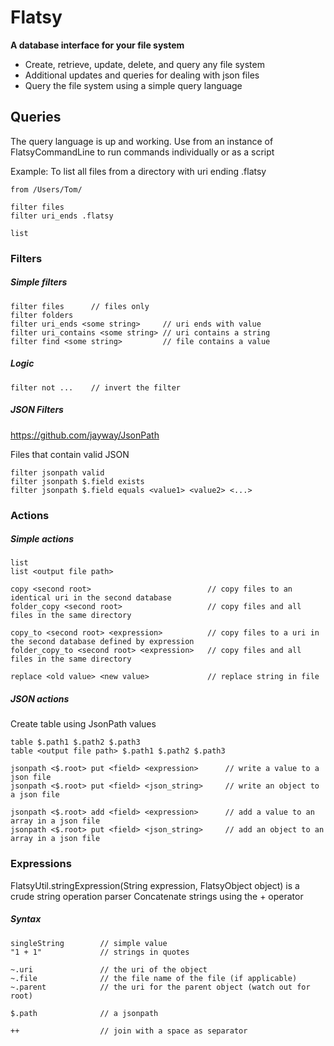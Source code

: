 # Flatsy

**A database interface for your file system**

 - Create, retrieve, update, delete, and query any file system
 - Additional updates and queries for dealing with json files
 - Query the file system using a simple query language

## Queries

The query language is up and working. Use from an instance of FlatsyCommandLine to run commands individually or as a script  
  
Example: To list all files from a directory with uri ending .flatsy
```
from /Users/Tom/

filter files
filter uri_ends .flatsy

list
```

### Filters

##### Simple filters
```
filter files      // files only
filter folders
filter uri_ends <some string>     // uri ends with value
filter uri_contains <some string> // uri contains a string
filter find <some string>         // file contains a value
```

##### Logic
```
filter not ...    // invert the filter
```

##### JSON Filters
https://github.com/jayway/JsonPath

Files that contain valid JSON
```
filter jsonpath valid
filter jsonpath $.field exists
filter jsonpath $.field equals <value1> <value2> <...>
```

### Actions

##### Simple actions
```
list
list <output file path>

copy <second root>                          // copy files to an identical uri in the second database
folder_copy <second root>                   // copy files and all files in the same directory

copy_to <second root> <expression>          // copy files to a uri in the second database defined by expression
folder_copy_to <second root> <expression>   // copy files and all files in the same directory

replace <old value> <new value>             // replace string in file
```

##### JSON actions
Create table using JsonPath values
```
table $.path1 $.path2 $.path3
table <output file path> $.path1 $.path2 $.path3

jsonpath <$.root> put <field> <expression>      // write a value to a json file
jsonpath <$.root> put <field> <json_string>     // write an object to a json file

jsonpath <$.root> add <field> <expression>      // add a value to an array in a json file
jsonpath <$.root> put <field> <json_string>     // add an object to an array in a json file
```

### Expressions
FlatsyUtil.stringExpression(String expression, FlatsyObject object) is a crude string operation parser
Concatenate strings using the + operator

##### Syntax
```
singleString        // simple value
"1 + 1"             // strings in quotes

~.uri               // the uri of the object
~.file              // the file name of the file (if applicable)
~.parent            // the uri for the parent object (watch out for root)

$.path              // a jsonpath

++                  // join with a space as separator
```
